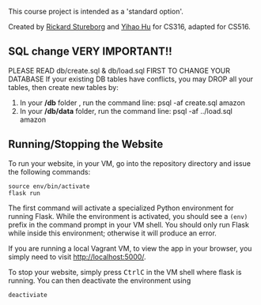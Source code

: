 This course project is intended as a 'standard option'.

Created by [Rickard Stureborg](http://www.rickard.stureborg.com) and [Yihao Hu](https://www.linkedin.com/in/yihaoh/) for CS316, adapted for CS516.

## SQL change VERY IMPORTANT!!
PLEASE READ db/create.sql & db/load.sql FIRST TO CHANGE YOUR DATABASE
If your existing DB tables have conflicts, you may DROP all your tables, then create new tables by:
1. In your **/db** folder , run the command line: 
psql -af create.sql amazon
2. In your **/db/data** folder, run the command line:
psql -af ../load.sql amazon

## Running/Stopping the Website

To run your website, in your VM, go into the repository directory and issue the following commands:
```
source env/bin/activate
flask run
```
The first command will activate a specialized Python environment for running Flask.
While the environment is activated, you should see a `(env)` prefix in the command prompt in your VM shell.
You should only run Flask while inside this environment; otherwise it will produce an error.

If you are running a local Vagrant VM, to view the app in your browser, you simply need to visit [http://localhost:5000/](http://localhost:5000/).

To stop your website, simply press <kbd>Ctrl</kbd><kbd>C</kbd> in the VM shell where flask is running.
You can then deactivate the environment using
```
deactiviate
```


